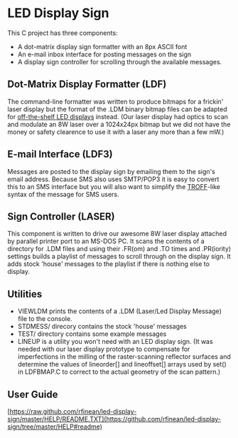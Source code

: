 # LED Display Sign

This C project has three components:
* A dot-matrix display sign formatter with an 8px ASCII font
* An e-mail inbox interface for posting messages on the sign
* A display sign controller for scrolling through the available messages.


## Dot-Matrix Display Formatter (LDF)

The command-line formatter was written to produce bitmaps for a frickin' laser display
but the format of the .LDM binary bitmap files can be adapted for
[off-the-shelf LED displays](http://www.ebay.com/sch/i.html?_nkw=programmable+led+sign) instead.
(Our laser display had optics to scan and modulate an 8W laser over a 1024x24px bitmap
but we did not have the money or safety clearence to use it with a laser any more than a few mW.)


## E-mail Interface (LDF3)

Messages are posted to the display sign by emailing them to the sign's email address.
Because SMS also uses SMTP/POP3 it is easy to convert this to an SMS interface
but you will also want to simplify the [TROFF](http://troff.org)-like syntax of the message for SMS users.


## Sign Controller (LASER)

This component is written to drive our awesome 8W laser display attached by parallel printer port
to an MS-DOS PC.
It scans the contents of a directory for .LDM files and using their .FR(om) and .TO times and .PR(iority)
settings builds a playlist of messages to scroll through on the display sign.
It adds stock 'house' messages to the playlist if there is nothing else to display.


## Utilities

* VIEWLDM prints the contents of a .LDM (Laser/Led Display Message) file to the console.
* STDMESS/ direcory contains the stock 'house' messages
* TEST/ directory contains some example messages
* LINEUP is a utility you won't need with an LED display sign. (It was needed with our laser display prototype to compensate for imperfections in the milling of the raster-scanning reflector surfaces and determine the values of lineorder[] and lineoffset[] arrays used by set() in LDFBMAP.C to correct to the actual geometry of the scan pattern.)


## User Guide

[https://raw.github.com/rfinean/led-display-sign/master/HELP/README.TXT](https://github.com/rfinean/led-display-sign/tree/master/HELP#readme)